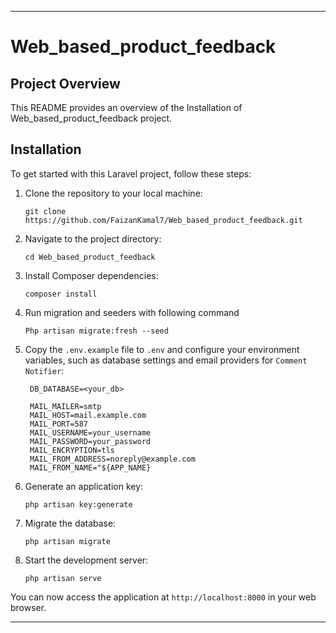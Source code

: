 
---

# Web_based_product_feedback

## Project Overview

This README provides an overview of the Installation of Web_based_product_feedback project.

## Installation

To get started with this Laravel project, follow these steps:

1. Clone the repository to your local machine:

   ```shell
   git clone https://github.com/FaizanKamal7/Web_based_product_feedback.git
   ```

2. Navigate to the project directory:

   ```shell
   cd Web_based_product_feedback
   ```

3. Install Composer dependencies:

   ```shell
   composer install
   ```
4. Run migration and seeders with following command
   
     ```shell  
    Php artisan migrate:fresh --seed
    ```
5. Copy the `.env.example` file to `.env` and configure your environment variables, such as database settings and email providers for `Comment Notifier`:

   ```shell
    DB_DATABASE=<your_db>
 
    MAIL_MAILER=smtp
    MAIL_HOST=mail.example.com
    MAIL_PORT=587
    MAIL_USERNAME=your_username
    MAIL_PASSWORD=your_password
    MAIL_ENCRYPTION=tls
    MAIL_FROM_ADDRESS=noreply@example.com
    MAIL_FROM_NAME="${APP_NAME}   
   ```

5. Generate an application key:

   ```shell
   php artisan key:generate
   ```

6. Migrate the database:

   ```shell
   php artisan migrate
   ```

7. Start the development server:

   ```shell
   php artisan serve
   ```

You can now access the application at `http://localhost:8000` in your web browser.

---
